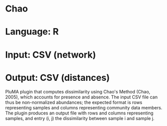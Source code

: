 # Chao
# Language: R
# Input: CSV (network)
# Output: CSV (distances)

PluMA plugin that computes dissimilarity using Chao's Method (Chao, 2005), which accounts for presence and absence.
The input CSV file can thus be non-normalized abundances; the expected format is rows representing samples and columns
representing community data members.
The plugin produces an output file with rows and columns representing samples, and entry (i, j) the dissimilarity 
between sample i and sample j.
